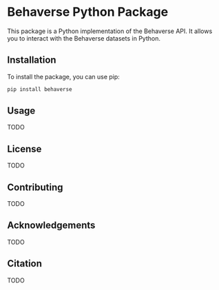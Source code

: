 # Behaverse Python Package

This package is a Python implementation of the Behaverse API. It allows you to interact with the Behaverse datasets in Python.

## Installation

To install the package, you can use pip:

```bash
pip install behaverse
```

## Usage

TODO

## License

TODO

## Contributing

TODO

## Acknowledgements

TODO

## Citation

TODO
